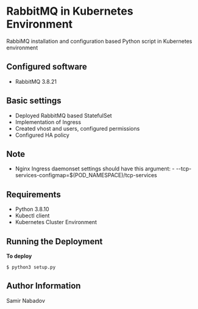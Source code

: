 __RabbitMQ in Kubernetes Environment__
======================================

RabbiMQ installation and configuration based Python script in Kubernetes environment


__Configured software__
------------
* RabbitMQ 3.8.21


__Basic settings__
------------
* Deployed RabbitMQ based StatefulSet
* Implementation of Ingress
* Created vhost and users, configured permissions
* Configured HA policy

__Note__
------------
* Nginx Ingress daemonset settings should have this argument: - --tcp-services-configmap=$(POD_NAMESPACE)/tcp-services

__Requirements__
------------
* Python 3.8.10
* Kubectl client
* Kubernetes Cluster Environment

Running the Deployment
----------------------

__To deploy__

`$ python3 setup.py`

__Author Information__
------------------

Samir Nabadov
